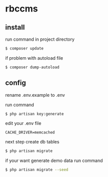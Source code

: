 # rbccms #

## install ##

run command in project directory

```bash
$ composer update
```

if problem with autoload file

```bash
$ composer dump-autoload
```

## config ##

rename .env.example to .env

run command

```bash
$ php artisan key:generate
```


edit your .env file

```
CACHE_DRIVER=memcached

```

next step create db tables

```bash
$ php artisan migrate
```

if your want generate demo data run command

```bash
$ php artisan migrate --seed
```